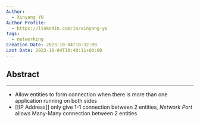 ```yaml
---
Author:
  - Xinyang YU
Author Profile:
  - https://linkedin.com/in/xinyang-yu
tags:
  - networking
Creation Date: 2023-10-04T10:32:00
Last Date: 2023-10-04T10:40:11+08:00
---
```

## Abstract
---
- Allow entities to form connection when there is more than one application running on both sides
- [[IP Address]] only give 1-1 connection between 2 entities, *Network Port* allows Many-Many connection between 2 entities 
